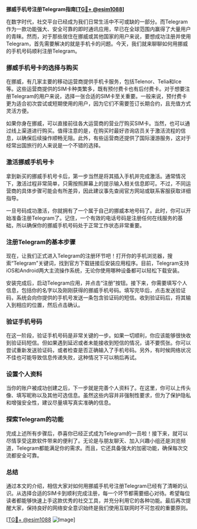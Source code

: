 **挪威手机号注册Telegram指南[[TG💪+ @esim1088](https://t.me/s/esim1088)]**

在数字时代，社交平台已经成为我们日常生活中不可或缺的一部分。而Telegram作为一款功能强大、安全可靠的即时通讯应用，早已在全球范围内赢得了大量用户的青睐。然而，对于那些居住在挪威或其他国家的用户来说，要想成功注册并使用Telegram，首先需要解决的就是手机卡的问题。今天，我们就来聊聊如何用挪威的手机号码顺利注册Telegram。

### **挪威手机号卡的选择与购买**

在挪威，有几家主要的移动运营商提供手机卡服务，包括Telenor、Telia和Ice等。这些运营商提供的SIM卡种类繁多，既有预付费卡也有后付费卡。对于想要注册Telegram的用户来说，选择一张合适的SIM卡至关重要。一般来说，预付费卡更为适合初次尝试或短期使用的用户，因为它们不需要签订长期合约，且充值方式灵活方便。

如果你身在挪威，可以直接前往各大运营商的营业厅购买SIM卡。当然，也可以通过线上渠道进行购买。值得注意的是，在购买时最好咨询店员关于激活流程的信息，以确保后续操作顺畅无阻。此外，有些运营商还提供了国际漫游服务，这对于经常出国旅行的人来说是一个不错的选择。

### **激活挪威手机号卡**

拿到新买的挪威手机号卡后，第一步当然是将其插入手机并完成激活。通常情况下，激活过程非常简单，只需按照屏幕上的提示输入相关信息即可。不过，不同运营商的具体步骤可能会有所差异，因此建议事先查阅官方网站或联系客服获取详细指导。

一旦号码成功激活，你就拥有了一个属于自己的挪威本地号码了。此时，你可以开始准备注册Telegram了。记住，一个有效的电话号码是注册任何在线服务的基础，所以确保你的挪威手机号码处于正常工作状态非常重要。

### **注册Telegram的基本步骤**

现在，让我们正式进入Telegram的注册环节吧！打开你的手机浏览器，搜索“Telegram”关键词，找到官方下载链接后安装应用程序。目前，Telegram支持iOS和Android两大主流操作系统，无论你使用哪种设备都可以轻松下载安装。

安装完成后，启动Telegram应用，并点击“注册”按钮。接下来，你需要填写个人信息，包括你的名字以及刚刚获得的挪威手机号码。填写完毕后，点击发送验证码，系统会向你提供的手机号发送一条包含验证码的短信。收到验证码后，将其输入到相应的位置，然后点击确认。

### **验证手机号码**

在这一阶段，验证手机号码是非常关键的一步。如果一切顺利，你应该能够很快收到验证码短信。但如果遇到延迟或者未能接收到短信的情况，请不要慌张。你可以尝试重新发送验证码，或者检查是否正确输入了手机号码。另外，有时候网络状况不佳也可能导致信息传递失败，这种情况下可以稍后再试。

### **设置个人资料**

当你的账户被成功创建之后，下一步就是完善个人资料了。在这里，你可以上传头像、填写昵称以及其他可选信息。虽然这些内容并非强制性要求，但为了保护隐私和增强安全性，建议尽量填写真实准确的信息。

### **探索Telegram的功能**

完成上述所有步骤后，恭喜你已经正式成为Telegram的一员啦！接下来，就可以尽情享受这款软件带来的便利了。无论是与朋友聊天、加入兴趣小组还是浏览频道，Telegram都能满足你的需求。而且，它还具备强大的加密功能，确保每次交流都安全可靠。

### **总结**

通过本文的介绍，相信大家对如何用挪威手机号注册Telegram已经有了清晰的认识。从选择合适的SIM卡到顺利完成注册，每一个环节都需要细心对待。希望每位读者都能够快速上手这款优秀的社交工具，并充分利用它的各种功能。最后再次提醒大家，保持良好的网络安全意识始终是我们使用互联网时不可忽视的重要原则。

[[TG💪+ @esim1088](https://t.me/s/esim1088) ![Image](https://i.postimg.cc/4NQfJmqS/Snipaste-2025-05-13-00-14-12.png)]